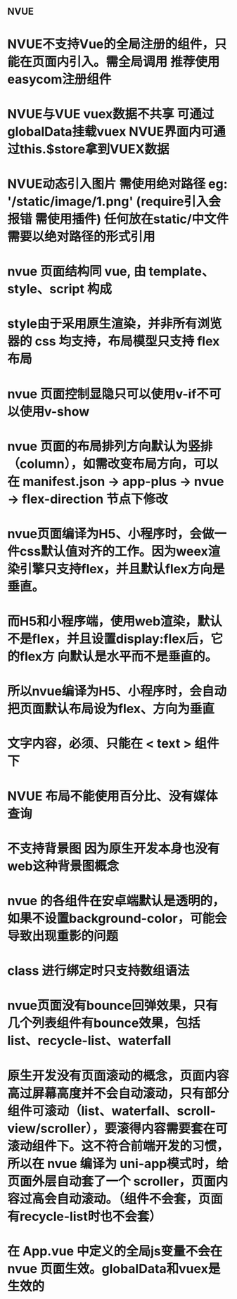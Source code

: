 ## NVUE

# NVUE不支持Vue的全局注册的组件，只能在页面内引入。需全局调用 推荐使用easycom注册组件

# NVUE与VUE vuex数据不共享 可通过globalData挂载vuex NVUE界面内可通过this.$store拿到VUEX数据

# NVUE动态引入图片 需使用绝对路径 eg: '/static/image/1.png' (require引入会报错 需使用插件) 任何放在static/中文件需要以绝对路径的形式引用

# nvue 页面结构同 vue, 由 template、style、script 构成

# style由于采用原生渲染，并非所有浏览器的 css 均支持，布局模型只支持 flex 布局

# nvue 页面控制显隐只可以使用v-if不可以使用v-show

# nvue 页面的布局排列方向默认为竖排（column），如需改变布局方向，可以在 manifest.json -> app-plus -> nvue -> flex-direction 节点下修改

# nvue页面编译为H5、小程序时，会做一件css默认值对齐的工作。因为weex渲染引擎只支持flex，并且默认flex方向是垂直。
# 而H5和小程序端，使用web渲染，默认不是flex，并且设置display:flex后，它的flex方  向默认是水平而不是垂直的。
# 所以nvue编译为H5、小程序时，会自动把页面默认布局设为flex、方向为垂直

# 文字内容，必须、只能在 < text > 组件下

# NVUE 布局不能使用百分比、没有媒体查询

# 不支持背景图 因为原生开发本身也没有web这种背景图概念

# nvue 的各组件在安卓端默认是透明的，如果不设置background-color，可能会导致出现重影的问题

# class 进行绑定时只支持数组语法

# nvue页面没有bounce回弹效果，只有几个列表组件有bounce效果，包括 list、recycle-list、waterfall

# 原生开发没有页面滚动的概念，页面内容高过屏幕高度并不会自动滚动，只有部分组件可滚动（list、waterfall、scroll-view/scroller），要滚得内容需要套在可滚动组件下。这不符合前端开发的习惯，所以在 nvue 编译为 uni-app模式时，给页面外层自动套了一个 scroller，页面内容过高会自动滚动。（组件不会套，页面有recycle-list时也不会套）

# 在 App.vue 中定义的全局js变量不会在 nvue 页面生效。globalData和vuex是生效的

